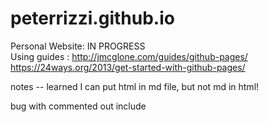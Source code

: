 # peterrizzi.github.io
Personal Website: IN PROGRESS  
Using guides : http://jmcglone.com/guides/github-pages/ https://24ways.org/2013/get-started-with-github-pages/

notes -- learned I can put html in md file, but not md in html!

bug with commented out include

